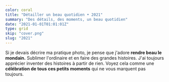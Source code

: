 ```yaml
---
color: coral
title: "Détailler un beau quotidien • 2021"
summary: "Des détails, des moments, un beau quotidien"
date: "2021-01-01T01:01:01Z"
type: grid
skip: "cover.png"
slug: "2021"
---
```


Si je devais décrire ma pratique photo, je pense que j'adore **rendre beau le mondain.**
Sublimer l'ordinaire et en faire des grandes histoires. J'ai toujours apprécier inventer des histoires à partir de rien.
Voyez cela comme une **célébration de tous ces petits moments** qui ne vous marquent pas toujours.
